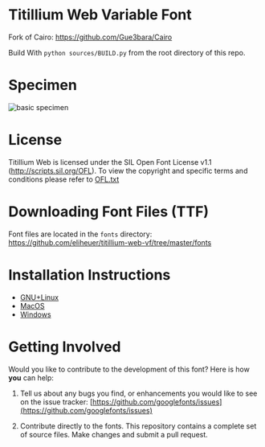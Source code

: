 # Titillium Web Variable Font
Fork of Cairo: https://github.com/Gue3bara/Cairo

Build With `python sources/BUILD.py` from the root directory of this repo.

# Specimen

![basic specimen](https://github.com/eliheuer/titillium-web-vf/blob/master/docs/specimens/basic-specimen.png)

# License

Titillium Web is licensed under the SIL Open Font License v1.1 (<http://scripts.sil.org/OFL>).
To view the copyright and specific terms and conditions please refer to [OFL.txt](https://github.com/googlefonts/titillium-web-vf/blob/master/OFL.txt)

# Downloading Font Files (TTF)

Font files are located in the `fonts` directory: <https://github.com/eliheuer/titillium-web-vf/tree/master/fonts>

# Installation Instructions

- [GNU+Linux](https://wiki.archlinux.org/index.php/fonts#Manual_installation)
- [MacOS](https://support.apple.com/en-us/HT201749)
- [Windows](https://support.microsoft.com/en-us/help/314960/how-to-install-or-remove-a-font-in-windows)

# Getting Involved

Would you like to contribute to the development of this font? Here is how **you** can help:

1. Tell us about any bugs you find, or enhancements you would like to see on the issue tracker: [https://github.com/googlefonts/issues](https://github.com/googlefonts/issues)

2. Contribute directly to the fonts. This repository contains a complete set of source files. Make changes and submit a pull request.
